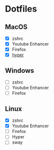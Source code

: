 # Dotfiles

## MacOS

- [x] zshrc
- [x] Youtube Enhancer
- [x] Firefox
- [x] [hyper](hyper/macos)

## Windows

- [ ] zshrc
- [ ] Youtube Enhancer
- [ ] Firefox

## Linux

- [x] zshrc
- [x] Youtube Enhancer
- [ ] Firefox
- [ ] Hyper
- [ ] sway
